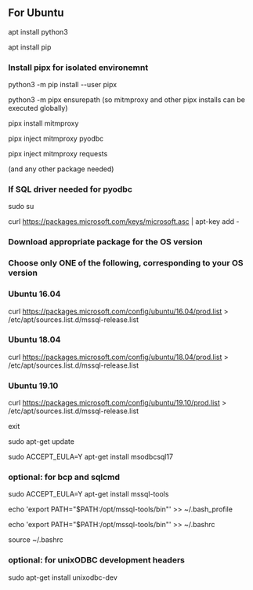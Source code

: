 ## For Ubuntu 

apt install python3

apt install pip

### Install pipx for isolated environemnt
python3 -m pip install --user pipx

python3 -m pipx ensurepath (so mitmproxy and other pipx installs can be executed globally)

pipx install mitmproxy

pipx inject mitmproxy pyodbc

pipx inject mitmproxy requests

(and any other package needed)


### If SQL driver needed for pyodbc
sudo su

curl https://packages.microsoft.com/keys/microsoft.asc | apt-key add -


### Download appropriate package for the OS version

### Choose only ONE of the following, corresponding to your OS version


### Ubuntu 16.04

curl https://packages.microsoft.com/config/ubuntu/16.04/prod.list > /etc/apt/sources.list.d/mssql-release.list


### Ubuntu 18.04

curl https://packages.microsoft.com/config/ubuntu/18.04/prod.list > /etc/apt/sources.list.d/mssql-release.list


### Ubuntu 19.10

curl https://packages.microsoft.com/config/ubuntu/19.10/prod.list > /etc/apt/sources.list.d/mssql-release.list


exit

sudo apt-get update

sudo ACCEPT_EULA=Y apt-get install msodbcsql17

### optional: for bcp and sqlcmd

sudo ACCEPT_EULA=Y apt-get install mssql-tools

echo 'export PATH="$PATH:/opt/mssql-tools/bin"' >> ~/.bash_profile

echo 'export PATH="$PATH:/opt/mssql-tools/bin"' >> ~/.bashrc

source ~/.bashrc

### optional: for unixODBC development headers

sudo apt-get install unixodbc-dev

